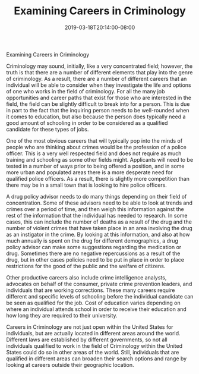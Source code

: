 ﻿---
title: "Examining Careers in Criminology"
date: 2019-03-18T20:14:00-08:00
description: "criminology Tips for Web Success"
featured_image: "/images/criminology.jpg"
tags: ["criminology"]
---

Examining Careers in Criminology

Criminology may sound, initially, like a very concentrated field; however, the truth is that there are a number of different elements that play into the genre of criminology.  As a result, there are a number of different careers that an individual will be able to consider when they investigate the life and options of one who works in the field of criminology.  For all the many job opportunities and career paths that exist for those who are interested in the field, the field can be slightly difficult to break into for a person.  This is due in part to the fact that the inquiring person needs to be well-rounded when it comes to education, but also because the person does typically need a good amount of schooling in order to be considered as a qualified candidate for these types of jobs.

One of the most obvious careers that will typically pop into the minds of people who are thinking about crimes would be the profession of a police officer.  This is a very well respected field and does not require as much training and schooling as some other fields might.  Applicants will need to be tested in a number of ways prior to being offered a position, and in some more urban and populated areas there is a more desperate need for qualified police officers.  As a result, there is slightly more competition than there may be in a small town that is looking to hire police officers.

A drug policy advisor needs to do many things depending on their field of concentration.  Some of these advisors need to be able to look at trends and crimes over a period of time, and then weigh this information against the rest of the information that the individual has needed to research.  In some cases, this can include the number of deaths as a result of the drug and the number of violent crimes that have taken place in an area involving the drug as an instigator in the crime.  By looking at this information, and also at how much annually is spent on the drug for different demographics, a drug policy advisor can make some suggestions regarding the medication or drug.  Sometimes there are no negative repercussions as a result of the drug, but in other cases policies need to be put in place in order to place restrictions for the good of the public and the welfare of citizens.  

Other productive careers also include crime intelligence analysts, advocates on behalf of the consumer, private crime prevention leaders, and individuals that are working corrections.  These many careers require different and specific levels of schooling before the individual candidate can be seen as qualified for the job.  Cost of education varies depending on where an individual attends school in order to receive their education and how long they are required to their university.

Careers in Criminology are not just open within the United States for individuals, but are actually located in different areas around the world.  Different laws are established by different governments, so not all individuals qualified to work in the field of Criminology within the United States could do so in other areas of the world.  Still, individuals that are qualified in different areas can broaden their search options and range by looking at careers outside their geographic location.

